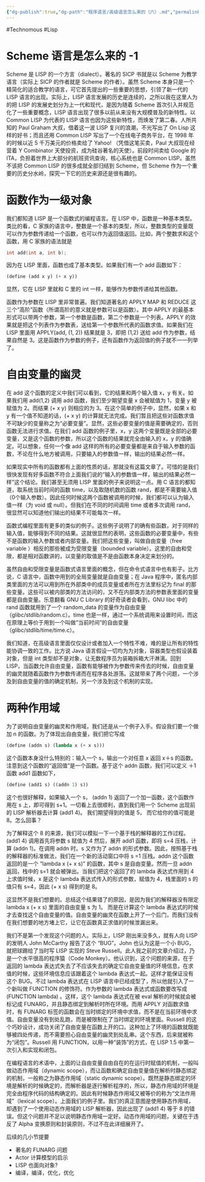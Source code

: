 ```yaml
---
{"dg-publish":true,"dg-path":"程序语言/高级语言怎么来的（六）.md","permalink":"/程序语言/高级语言怎么来的（六）/","created":"2023-10-09T09:53:52.000+08:00","updated":"2023-12-12T09:57:21.037+08:00"}
---
```


#Technomous #Lisp

# Scheme 语言是怎么来的 -1

Scheme 是 LISP 的一个方言（dialect）。著名的 SICP 书就是以 Scheme 为教学语言（实际上 SICP 的作者就是 Scheme 的作者）。虽然 Scheme 本身只是一个精简化的适合教学的语言，可它首先提出的一些重要的思想，引领了新一代的 LISP 语言的出现。实际上，LISP 语言发展的历史是连续的，之所以我在这里人为的把 LISP 的发展史划分为上一代和现代，是因为随着 Scheme 首次引入并规范化了一些重要概念，LISP 语言出现了很多以前从来没有大规模普及的新特性。以 Common LISP 为代表的 LISP 语言也因为这些新特性，而焕发了第二春。人所共知的 Paul Graham 大叔，借着这一波 LISP 复兴的浪潮，不光写出了 On Lisp 这样的好书；而且还用 Common LISP 写出了一个在线电子商务平台，在 1998 年的时候以近 5 千万美元的价格卖给了 Yahoo! （凭借这笔买卖，Paul 大叔现在经营着 Y Combinator 天使投资，成为硅谷著名的天使）。前段时间卖给 Google 的 ITA，负担着世界上大部分的航班资讯查询，核心系统也是 Common LISP。虽然不该把 Common LISP 的很多成就全部归结到 Scheme，但 Scheme 作为一个重要的历史分水岭，探究一下它的历史来源还是很有趣的。

# 函数作为一级对象

我们都知道 LISP 是一个函数式的编程语言。在 LISP 中，函数是一种基本类型。类比的看，C 家族的语言中，整数是一个基本的类型，所以，整数类型的变量既可以作为参数传递给一个函数，也可以作为返回值返回。比如，两个整数求和这个函数，用 C 家族的语法就是

``` c
int add(int a, int b);
```

因为在 LISP 里面，函数也成了基本类型。如果我们有一个 add 函数如下：

``` lisp
(define (add x y) (+ x y))
```

显然，它在 LISP 里就和 C 里的 int 一样，能够作为参数传递给其他函数。

函数作为参数在 LISP 里非常普遍。我们知道著名的 APPLY MAP 和 REDUCE 这三个“高阶”函数（所谓高阶的意义就是参数可以是函数）。其中 APPLY 的最基本形式可以带两个参数，第一个参数是函数，第二个参数是一个列表。APPLY 的效果就是把这个列表作为参数表，送给第一个参数所代表的函数求值。如果我们在 LISP 里面用 APPLY(add, (1, 2)) 结果就是 3，即把 (1,2) 送给 add 作为参数，结果自然是 3。这是函数作为参数的例子，还有函数作为返回值的例子就不一一列举了。

# 自由变量的幽灵

在 add 这个函数的定义中我们可以看到，它的结果和两个输入值 x，y 有关。如果我们用 add(1,2) 调用  add 函数，我们至少期望变量 x 会被赋值为 1，变量 y 被赋值为 2。而结果 (+ x y) 则相应的为 3。在这个简单的例子中，显然，如果 x 和 y 有一个值不知道的话，(+ x y) 的计算就无法完成。我们暂且把这些对函数求值不可缺少的变量称之为“必要变量”。显然，这些必要变量的值是需要确定的，否则函数无法进行求值。在我们 add 函数的例子里，x，y 这两个变量既是全部的必要变量，又是这个函数的参数，所以这个函数的结果就完全由输入的 x，y 的值确定。可以想象，任何一个像 add 这样的所有的必要变量都是来自于输入参数的函数，不论在什么地方被调用，只要输入的参数值一样，输出的结果必然一样。

如果现实中所有的函数都有上面的性质的话，那就没有这篇文章了。可惜的是我们很快发现有好多函数不符合上面我们说的“输入的参数值一样，输出的结果必然一样”这个结论。我们甚至无须用 LISP 里面的例子来说明这一点。用 C 语言的都知道，取系统当前时间的函数 time，以及取随机数的函数 rand，都是不需要输入值（0个输入参数）。因此任何时候这两个函数被调用的时候，我们都可以认为输入值一样（为 void 或 null）。但我们在不同的时间调用 time 或者多次调用 rand，很显然可以知道他们输出的结果不可能每次一样。

函数式编程里面有更多的类似的例子。这些例子说明了的确有些函数，对于同样的输入值，能够得到不同的结果。这就很显然的表明，这些函数的必要变量中，有些不是函数的输入参数或者内部变量。我们把这些变量，叫做自由变量（free variable ）相反的那些被成为受限变量（bounded variable）。这里的自由和受限，都是相对函数讲的，以变量的取值是不是由函数本身决定来划分的。

虽然自由和受限变量是函数式语言里面的概念，但在命令式语言中也有影子。比方说，C 语言中，函数中用到的全局变量就是自由变量；在 Java 程序中，匿名内部类里面的方法可以用到所在外部类中的成员变量或者所在方法里标记为 final 的那些变量。这些可以被内部类的方法访问的，又不在内部类方法的参数表里面的变量都是自由变量。乐意翻看 GNU C Library 的好奇读者会看到，GNU libc 中的 rand 函数就用到了一个 random_data 的变量作为自由变量 （glibc/stdlib/random.c）。time 也是一样，通过一个系统调用来设置时间，而这在原理上等价于用到一个叫做”当前时间”的自由变量 （glibc/stdlib/time/time.c）。

我们知道，在高级语言里面仅仅设计或者加入一个特性不难，难的是让所有的特性能协调一致的工作。比方说 Java 语言假设一切均为为对象，容器类型也假设装着对象，但是 int 类型却不是对象，让无数程序员为装箱拆箱大汗淋漓。回到 LISP，当函数允许自由变量，函数有能够被作为参数传来传去的时候，自由变量的幽灵就随着函数作为参数传递而在程序各处游荡。这就带来了两个问题，一个涉及到自由变量的值的确定机制，另一个涉及到这个机制的实现。

# 两种作用域

为了说明自由变量的幽灵和作用域，我们还是从一个例子入手。假设我们要一个做加 n 的函数。为了体现出自由变量，我们把它写成

``` lisp
(define (addn s) (lambda x (+ x s)))
```

这个函数本身没什么特别的：输入一个 s，输出一个对任意 x 返回 x＋s 的函数。注意到这个函数的“返回值”是一个函数。基于这个 addn 函数，我们可以定义 ＋1 函数 add1 函数如下，

``` lisp
(define (add1 s) ((addn 1) s))
```

这个也很好解释，如果输入一个 s， (addn 1) 返回了一个加一函数，这个函数作用在 s 上，即可得到 s+1。一切看上去很顺利，直到我们用一个 Scheme 出现前的 LISP 解析器去计算 (add1 4)。 我们期望得到的值是 5， 而它给你的值可能是 8。怎么回事？

为了解释这个 8 的来源，我们可以模拟一下一个基于栈的解释器的工作过程。(add1 4) 调用首先将参数 s 赋值为 4 然后，展开 add1 函数，即将 s=4 压栈，计算 (addn 1)。在调用 addn 时。s 又作为了 addn 的形式参数。因此，按照基于栈的解释器的标准做法，我们在一个新的活动窗口中将 s =1 压栈。addn 这个函数返回的是一个 “lambda x (+ x s)” 的函数，其中 s 是自由变量。然而一旦 addn 返回，栈中的 s=1 就会被弹出。当我们把这个返回了的 lambda 表达式作用到 4 上求值时候，x 是这个 lambda 表达式传入的形式参数，赋值为 4，栈里面的 s 的值只有 s=4，因此 (+ x s) 得到的是 8。

这显然不是我们想要的。总结这个结果错了的原因，是因为我们的解释器没有限定 lambda x (+ x s) 里面的自由变量 s 为 1。 而是在计算这个 lambda 表达式的时候才去查找这个自由变量的值。自由变量的幽灵在函数上开了一个后门，而我们没有在我们想要的地方堵上它，让它在函数真正求值的时候泄漏出来。

我们不是第一个发现这个问题的人。实际上，LISP 刚出来没多久，就有人向 LISP 的发明人 John McCarthy 报告了这个 “BUG”。John 也认为这是一个小 BUG，就把球踢给了当时写 LISP 实现的 Steve Russell。此人我之前的文章介绍过，乃是一个水平很高的程序猿（Code Monkey）。他认识到，这个问题的来源，在于返回的 lambda 表达式失去了不应该失去的确定它自由变量值的环境信息，在求值的时候，这些环境信息应该跟着这个 lambda 表达式一起。这样才能保证没有这个 BUG。不过 lambda 表达式在 LISP 语言中已经成型了，所以他就引入了一个新叫做 FUNCTION 的修饰符。作为参数的 lambda 表达式或函数要改写成 (FUNCTION lambda) 。这样，这个 lambda 表达式在被 eval 解析的时候就会被标记成 FUNARG，并且静态绑定到解析时所在环境。而用 APPLY 对函数求值时，有 FUNARG 标签的函数会在当时绑定的环境中求值，而不是在当前环境中求值。自由变量没有到处乱跑，而是被限制在了当时绑定的环境里面。Russell 的这个巧妙设计，成功关闭了自由变量在函数上开的口。这种加上了环境的函数就既能够被四处传递，而不需要担心自由变量的幽灵到处乱串。这个东西，后来就被称为“闭包”。Russell 用 FUNCTION，以用一种“装饰”的方式，在 LISP 1.5 中第一次引入和实现和闭包。

在编程语言的术语中，上面的让自由变量自由自在的在运行时赋值的机制，一般叫做动态作用域（dynamic scope），而让函数和确定自由变量值在解析时静态绑定的机制，一般称之为静态作用域（static dynamic scope）。既然是静态绑定的环境是解析的时候确定的，而解析器是逐行解析程序的，所以，静态作用域的环境是完全由程序代码的结构确定的。因此有时候静态作用域又被等价的称为“文法作用域”（lexical scope）。上面我们的例子里。我们的真正意图是使用静态作用域，却遇到了一个使用动态作用域的 LISP 解析器，因此出现了 (add1 4) 等于 8 的错误。但这个问题并不足以说明静态作用域一定好。动态作用域的问题，关键在于违反了 Alpha 变换原则和封装原则，不过不在此详细展开了。

后续的几小节提要

* 著名的 FUNARG 问题
* Actor 计算模型的启示
* LISP 也面向对象?
* 编译，编译，优化，优化